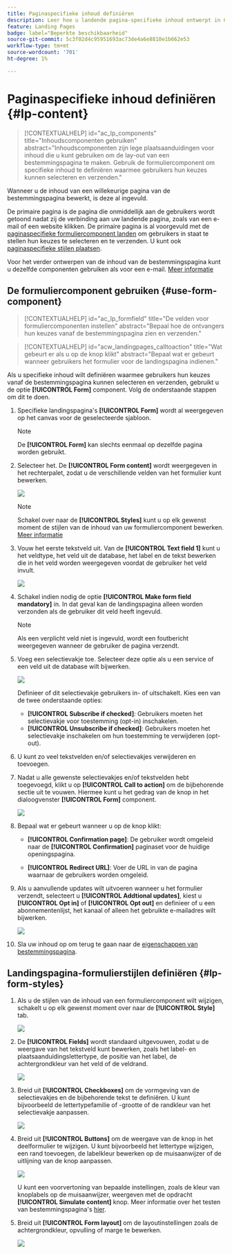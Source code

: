 ```yaml
---
title: Paginaspecifieke inhoud definiëren
description: Leer hoe u landende pagina-specifieke inhoud ontwerpt in Campagne Web
feature: Landing Pages
badge: label="Beperkte beschikbaarheid"
source-git-commit: 5c3f02d4c95951693ac73de4a6e8810e1b662e53
workflow-type: tm+mt
source-wordcount: '701'
ht-degree: 1%

---
```


# Paginaspecifieke inhoud definiëren {#lp-content}

>[!CONTEXTUALHELP]
>id="ac_lp_components"
>title="Inhoudscomponenten gebruiken"
>abstract="Inhoudscomponenten zijn lege plaatsaanduidingen voor inhoud die u kunt gebruiken om de lay-out van een bestemmingspagina te maken. Gebruik de formuliercomponent om specifieke inhoud te definiëren waarmee gebruikers hun keuzes kunnen selecteren en verzenden."

Wanneer u de inhoud van een willekeurige pagina van de bestemmingspagina bewerkt, is deze al ingevuld.

De primaire pagina is de pagina die onmiddellijk aan de gebruikers wordt getoond nadat zij de verbinding aan uw landende pagina, zoals van een e-mail of een website klikken. De primaire pagina is al voorgevuld met de [paginaspecifieke formuliercomponent landen](#use-form-component) om gebruikers in staat te stellen hun keuzes te selecteren en te verzenden. U kunt ook [paginaspecifieke stijlen plaatsen](#lp-form-styles).

Voor het verder ontwerpen van de inhoud van de bestemmingspagina kunt u dezelfde componenten gebruiken als voor een e-mail. [Meer informatie](../email/content-components.md#add-content-components)

<!--
The content of the **[!UICONTROL Confirmation]**, **[!UICONTROL Error]** and **[!UICONTROL Expiration]** pages is also pre-filled. Edit them as needed.

Set the subscription form to the appropriate fields from the database to make sure it will work correctly.

The landing page default fields are already there for the selected template.

>[!NOTE]
>
>You can also create a click-through landing page without a **[!UICONTROL Form]** component. In that case, the landing page will be displayed to users, but they will not be required to submit any form. This can be useful if you only want to showcase a landing page without requiring any action from your recipients such as opt-in or opt out, or want to provide information that doesn't require user input.

Using the landing page content designer, you can also leverage contextual data coming from the primary page in a subpage. [Learn more](#use-primary-page-context)-->

## De formuliercomponent gebruiken {#use-form-component}

>[!CONTEXTUALHELP]
>id="ac_lp_formfield"
>title="De velden voor formuliercomponenten instellen"
>abstract="Bepaal hoe de ontvangers hun keuzes vanaf de bestemmingspagina zien en verzenden."

>[!CONTEXTUALHELP]
>id="acw_landingpages_calltoaction"
>title="Wat gebeurt er als u op de knop klikt"
>abstract="Bepaal wat er gebeurt wanneer gebruikers het formulier voor de landingspagina indienen."

Als u specifieke inhoud wilt definiëren waarmee gebruikers hun keuzes vanaf de bestemmingspagina kunnen selecteren en verzenden, gebruikt u de optie **[!UICONTROL Form]** component. Volg de onderstaande stappen om dit te doen.

1. Specifieke landingspagina&#39;s **[!UICONTROL Form]** wordt al weergegeven op het canvas voor de geselecteerde sjabloon.

   >[!NOTE]
   >
   >De **[!UICONTROL Form]** kan slechts eenmaal op dezelfde pagina worden gebruikt.

1. Selecteer het. De **[!UICONTROL Form content]** wordt weergegeven in het rechterpalet, zodat u de verschillende velden van het formulier kunt bewerken.

   ![](assets/lp-form-component.png)

   >[!NOTE]
   >
   >Schakel over naar de **[!UICONTROL Styles]** kunt u op elk gewenst moment de stijlen van de inhoud van uw formuliercomponent bewerken. [Meer informatie](#lp-form-styles)

1. Vouw het eerste tekstveld uit. Van de **[!UICONTROL Text field 1]** kunt u het veldtype, het veld uit de database, het label en de tekst bewerken die in het veld worden weergegeven voordat de gebruiker het veld invult.

   ![](assets/lp-form-text-field.png)

1. Schakel indien nodig de optie **[!UICONTROL Make form field mandatory]** in. In dat geval kan de landingspagina alleen worden verzonden als de gebruiker dit veld heeft ingevuld.

   >[!NOTE]
   >
   >Als een verplicht veld niet is ingevuld, wordt een foutbericht weergegeven wanneer de gebruiker de pagina verzendt.

1. Voeg een selectievakje toe. Selecteer deze optie als u een service of een veld uit de database wilt bijwerken.

   ![](assets/lp-form-checkbox.png)

   Definieer of dit selectievakje gebruikers in- of uitschakelt. Kies een van de twee onderstaande opties:

   * **[!UICONTROL Subscribe if checked]**: Gebruikers moeten het selectievakje voor toestemming (opt-in) inschakelen.
   * **[!UICONTROL Unsubscribe if checked]**: Gebruikers moeten het selectievakje inschakelen om hun toestemming te verwijderen (opt-out).

1. U kunt zo veel tekstvelden en/of selectievakjes verwijderen en toevoegen.

1. Nadat u alle gewenste selectievakjes en/of tekstvelden hebt toegevoegd, klikt u op **[!UICONTROL Call to action]** om de bijbehorende sectie uit te vouwen. Hiermee kunt u het gedrag van de knop in het dialoogvenster **[!UICONTROL Form]** component.

   ![](assets/lp-call-to-action.png)

1. Bepaal wat er gebeurt wanneer u op de knop klikt:

   * **[!UICONTROL Confirmation page]**: De gebruiker wordt omgeleid naar de **[!UICONTROL Confirmation]** paginaset voor de huidige openingspagina.

   * **[!UICONTROL Redirect URL]**: Voer de URL in van de pagina waarnaar de gebruikers worden omgeleid.

1. Als u aanvullende updates wilt uitvoeren wanneer u het formulier verzendt, selecteert u **[!UICONTROL Addtional updates]**, kiest u **[!UICONTROL Opt in]** of **[!UICONTROL Opt out]** en definieer of u een abonnementenlijst, het kanaal of alleen het gebruikte e-mailadres wilt bijwerken.

   ![](assets/lp-form-additionnal-updates.png)

1. Sla uw inhoud op om terug te gaan naar de [eigenschappen van bestemmingspagina](create-lp.md).

## Landingspagina-formulierstijlen definiëren {#lp-form-styles}

1. Als u de stijlen van de inhoud van een formuliercomponent wilt wijzigen, schakelt u op elk gewenst moment over naar de **[!UICONTROL Style]** tab.

   ![](assets/lp_designer-form-style.png)

1. De **[!UICONTROL Fields]** wordt standaard uitgevouwen, zodat u de weergave van het tekstveld kunt bewerken, zoals het label- en plaatsaanduidingslettertype, de positie van het label, de achtergrondkleur van het veld of de veldrand.

   ![](assets/lp_designer-form-style-fields.png)

1. Breid uit **[!UICONTROL Checkboxes]** om de vormgeving van de selectievakjes en de bijbehorende tekst te definiëren. U kunt bijvoorbeeld de lettertypefamilie of -grootte of de randkleur van het selectievakje aanpassen.

   ![](assets/lp_designer-form-style-checkboxes.png)

1. Breid uit **[!UICONTROL Buttons]** om de weergave van de knop in het deelformulier te wijzigen. U kunt bijvoorbeeld het lettertype wijzigen, een rand toevoegen, de labelkleur bewerken op de muisaanwijzer of de uitlijning van de knop aanpassen.

   ![](assets/lp_designer-form-style-buttons.png)

   U kunt een voorvertoning van bepaalde instellingen, zoals de kleur van knoplabels op de muisaanwijzer, weergeven met de opdracht **[!UICONTROL Simulate content]** knop. Meer informatie over het testen van bestemmingspagina&#39;s [hier](create-lp.md#test-landing-page).

1. Breid uit **[!UICONTROL Form layout]** om de layoutinstellingen zoals de achtergrondkleur, opvulling of marge te bewerken.

   ![](assets/lp_designer-form-style-layout.png)

<!--
1. Expand the **[!UICONTROL Form error]** section to adjust the display of the error message that displays in case a problem occurs. Check the corresponding option to preview the error text on the form.

    ![](assets/lp_designer-form-error-preview.png)-->

